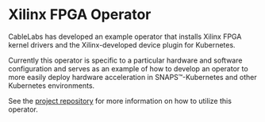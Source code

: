 # Xilinx FPGA Operator

CableLabs has developed an example operator that installs Xilinx FPGA kernel drivers and the Xilinx-developed device plugin for Kubernetes.

Currently this operator is specific to a particular hardware and software configuration and serves as an example of how to develop an operator to more easily deploy hardware acceleration in SNAPS™-Kubernetes and other Kubernetes environments.

See the [project repository](https://github.com/cablelabs/xilinx-operator) for more information on how to utilize this operator.
